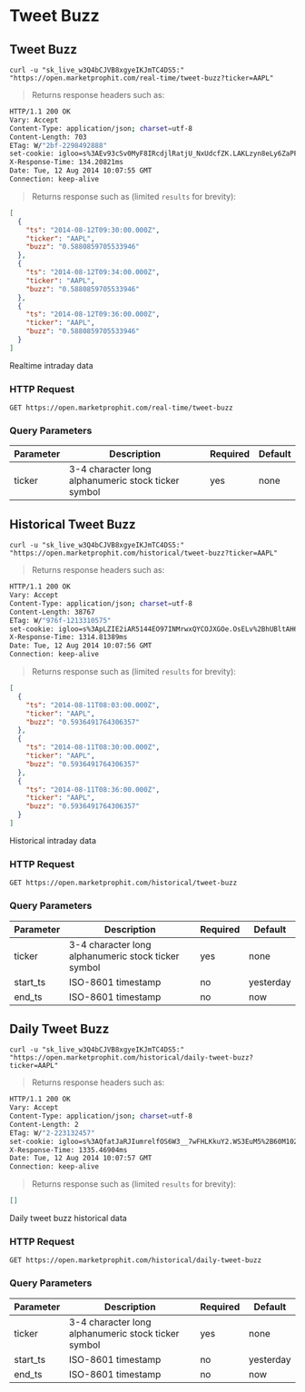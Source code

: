 
# Tweet Buzz


## Tweet Buzz

```shell
curl -u "sk_live_w3Q4bCJVB8xgyeIKJmTC4DS5:" "https://open.marketprophit.com/real-time/tweet-buzz?ticker=AAPL"
```

> Returns response headers such as:

```bash
HTTP/1.1 200 OK
Vary: Accept
Content-Type: application/json; charset=utf-8
Content-Length: 703
ETag: W/"2bf-2298492888"
set-cookie: igloo=s%3AEv93cSv0MyF8IRcdjlRatjU_NxUdcfZK.LAKLzyn8eLy6ZaPFlqkvNwsQmtFngD41zIQtvODFISw; Path=/; Expires=Wed, 13 Aug 2014 10:07:55 GMT; HttpOnly
X-Response-Time: 134.20821ms
Date: Tue, 12 Aug 2014 10:07:55 GMT
Connection: keep-alive


```

> Returns response such as (limited `results` for brevity):

```json
[
  {
    "ts": "2014-08-12T09:30:00.000Z",
    "ticker": "AAPL",
    "buzz": "0.5880859705533946"
  },
  {
    "ts": "2014-08-12T09:34:00.000Z",
    "ticker": "AAPL",
    "buzz": "0.5880859705533946"
  },
  {
    "ts": "2014-08-12T09:36:00.000Z",
    "ticker": "AAPL",
    "buzz": "0.5880859705533946"
  }
]
```

Realtime intraday data

### HTTP Request

`GET https://open.marketprophit.com/real-time/tweet-buzz`

### Query Parameters

Parameter | Description | Required | Default
--------- | ----------- | -------- | -------
ticker | 3-4 character long alphanumeric stock ticker symbol | yes | none



## Historical Tweet Buzz

```shell
curl -u "sk_live_w3Q4bCJVB8xgyeIKJmTC4DS5:" "https://open.marketprophit.com/historical/tweet-buzz?ticker=AAPL"
```

> Returns response headers such as:

```bash
HTTP/1.1 200 OK
Vary: Accept
Content-Type: application/json; charset=utf-8
Content-Length: 38767
ETag: W/"976f-1213310575"
set-cookie: igloo=s%3ApLZIE2iAR5144EO97INMrwxQYCOJXGOe.OsELv%2BhUBltAH6QtRgFpM4aRTsjMhgpS1nxCoS97qVM; Path=/; Expires=Wed, 13 Aug 2014 10:07:56 GMT; HttpOnly
X-Response-Time: 1314.81389ms
Date: Tue, 12 Aug 2014 10:07:56 GMT
Connection: keep-alive


```

> Returns response such as (limited `results` for brevity):

```json
[
  {
    "ts": "2014-08-11T08:03:00.000Z",
    "ticker": "AAPL",
    "buzz": "0.5936491764306357"
  },
  {
    "ts": "2014-08-11T08:30:00.000Z",
    "ticker": "AAPL",
    "buzz": "0.5936491764306357"
  },
  {
    "ts": "2014-08-11T08:36:00.000Z",
    "ticker": "AAPL",
    "buzz": "0.5936491764306357"
  }
]
```

Historical intraday data

### HTTP Request

`GET https://open.marketprophit.com/historical/tweet-buzz`

### Query Parameters

Parameter | Description | Required | Default
--------- | ----------- | -------- | -------
ticker | 3-4 character long alphanumeric stock ticker symbol | yes | none
start_ts | ISO-8601 timestamp | no | yesterday
end_ts | ISO-8601 timestamp | no | now


## Daily Tweet Buzz

```shell
curl -u "sk_live_w3Q4bCJVB8xgyeIKJmTC4DS5:" "https://open.marketprophit.com/historical/daily-tweet-buzz?ticker=AAPL"
```

> Returns response headers such as:

```bash
HTTP/1.1 200 OK
Vary: Accept
Content-Type: application/json; charset=utf-8
Content-Length: 2
ETag: W/"2-223132457"
set-cookie: igloo=s%3AQfatJaRJIumrelfOS6W3__7wFHLKkuY2.WS3EuM5%2B60M102ir432kMEcRUVaX1aGMyivKhyy0XNQ; Path=/; Expires=Wed, 13 Aug 2014 10:07:57 GMT; HttpOnly
X-Response-Time: 1335.46904ms
Date: Tue, 12 Aug 2014 10:07:57 GMT
Connection: keep-alive


```

> Returns response such as (limited `results` for brevity):

```json
[]
```

Daily tweet buzz historical data

### HTTP Request

`GET https://open.marketprophit.com/historical/daily-tweet-buzz`

### Query Parameters

Parameter | Description | Required | Default
--------- | ----------- | -------- | -------
ticker | 3-4 character long alphanumeric stock ticker symbol | yes | none
start_ts | ISO-8601 timestamp | no | yesterday
end_ts | ISO-8601 timestamp | no | now
